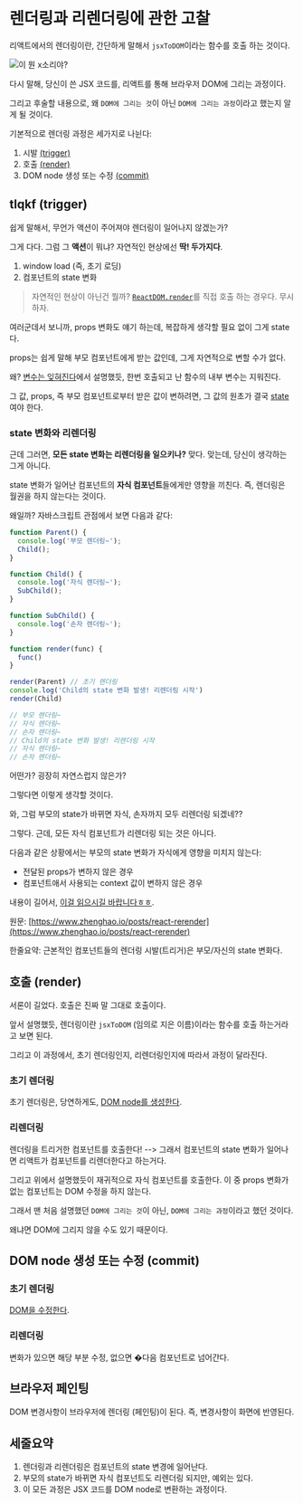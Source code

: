 # 렌더링과 리렌더링에 관한 고찰

리액트에서의 렌더링이란, 간단하게 말해서 `jsxToDOM`이라는 함수를 호출 하는 것이다.

![이 뭔 x소리야?](https://i.namu.wiki/i/6qJf1HXty0kKRhTOzUuwxEyxEo2g5ad87I-eZoXvDUBIaHoY1inbQsua77Tin72of2-nHEj-8bCp3rPMmBZoCA.gif)

다시 말해, 당신이 쓴 JSX 코드를, 리액트를 통해 브라우저 DOM에 그리는 과정이다.

그리고 후술할 내용으로, 왜 `DOM에 그리는 것`이 아닌 `DOM에 그리는 과정`이라고 했는지 알게 될 것이다.

기본적으로 렌더링 과정은 세가지로 나뉜다:

1. 시발 [(trigger)](https://react.dev/learn/render-and-commit#step-1-trigger-a-render)
2. 호출 [(render)](https://react.dev/learn/render-and-commit#step-2-react-renders-your-components)
3. DOM node 생성 또는 수정 [(commit)](https://react.dev/learn/render-and-commit#step-3-react-commits-changes-to-the-dom)

## tlqkf (trigger)

쉽게 말해서, 무언가 액션이 주어져야 렌더링이 일어나지 않겠는가?

그게 다다. 그럼 그 **액션**이 뭐냐? 자연적인 현상에선 **딱! 두가지다**.

1. window load (즉, 초기 로딩)
2. 컴포넌트의 state 변화

> 자연적인 현상이 아닌건 뭘까? [`ReactDOM.render`](https://react.dev/reference/react-dom/render)를 직접 호출 하는 경우다. 무시하자.

여러군데서 보니까, props 변화도 얘기 하는데, 복잡하게 생각할 필요 없이 그게 state다.

props는 쉽게 말해 부모 컴포넌트에게 받는 값인데, 그게 자연적으로 변할 수가 없다.

왜? [변수는 잊혀진다](./state.md#변수는-잊혀진다)에서 설명했듯, 한번 호출되고 난 함수의 내부 변수는 지워진다.

그 값, props, 즉 부모 컴포넌트로부터 받은 값이 변하려면, 그 값의 원초가 결국 [state](./state.md)여야 한다.

### state 변화와 리렌더링

근데 그러면, **모든 state 변화는 리렌더링을 일으키나?** 맞다. 맞는데, 당신이 생각하는 그게 아니다.

state 변화가 일어난 컴포넌트의 **자식 컴포넌트**들에게만 영향을 끼친다. 즉, 렌더링은 월권을 하지 않는다는 것이다.

왜일까? 자바스크립트 관점에서 보면 다음과 같다:

```js
function Parent() {
  console.log('부모 렌더링~');
  Child();
}

function Child() {
  console.log('자식 렌더링~');
  SubChild();
}

function SubChild() {
  console.log('손자 렌더링~');
}

function render(func) {
  func()
}

render(Parent) // 초기 렌더링
console.log('Child의 state 변화 발생! 리렌더링 시작')
render(Child)

// 부모 렌더링~
// 자식 렌더링~
// 손자 렌더링~
// Child의 state 변화 발생! 리렌더링 시작
// 자식 렌더링~
// 손자 렌더링~
```

어떤가? 굉장히 자연스럽지 않은가?

그렇다면 이렇게 생각할 것이다.

와, 그럼 부모의 state가 바뀌면 자식, 손자까지 모두 리렌더링 되겠네??

그렇다. 근데, 모든 자식 컴포넌트가 리렌더링 되는 것은 아니다.

다음과 같은 상황에서는 부모의 state 변화가 자식에게 영향을 미치지 않는다:

- 전달된 props가 변하지 않은 경우
- 컴포넌트애서 사용되는 context 값이 변하지 않은 경우

내용이 길어서, [이걸 읽으시길 바랍니다ㅎㅎ](https://velog.io/@eunbinn/when-does-react-render-your-component).

원문: [https://www.zhenghao.io/posts/react-rerender](https://www.zhenghao.io/posts/react-rerender)

한줄요약: 근본적인 컴포넌트들의 렌더링 시발(트리거)은 부모/자신의 state 변화다.

## 호출 (render)

서론이 길었다. 호출은 진짜 말 그대로 호출이다.

앞서 설명했듯, 렌더링이란 `jsxToDOM` (임의로 지은 이름)이라는 함수를 호출 하는거라고 보면 된다.

그리고 이 과정에서, 초기 렌더링인지, 리렌더링인지에 따라서 과정이 달라진다.

### 초기 렌더링

초기 렌더링은, 당연하게도, [DOM node를 생성한다](https://developer.mozilla.org/en-US/docs/Web/API/Document/createElement).

### 리렌더링

렌더링을 트리거한 컴포넌트를 호출한다! --> 그래서 컴포넌트의 state 변화가 일어나면 리액트가 컴포넌트를 리렌더한다고 하는거다.

그리고 위에서 설명했듯이 재귀적으로 자식 컴포넌트를 호출한다. 이 중 props 변화가 없는 컴포넌트는 DOM 수정을 하지 않는다.

그래서 맨 처음 설명했던 `DOM에 그리는 것`이 아닌, `DOM에 그리는 과정`이라고 했던 것이다.

왜냐면 DOM에 그리지 않을 수도 있기 때문이다.

## DOM node 생성 또는 수정 (commit)

### 초기 렌더링

[DOM을 수정한다](https://developer.mozilla.org/en-US/docs/Web/API/Node/appendChild).

### 리렌더링

변화가 있으면 해당 부분 수정, 없으면 �다음 컴포넌트로 넘어간다.

## 브라우저 페인팅

DOM 변경사항이 브라우저에 렌더링 (페인팅)이 된다. 즉, 변경사항이 화면에 반영된다.

## 세줄요약

1. 렌더링과 리렌더링은 컴포넌트의 state 변경에 일어난다.
2. 부모의 state가 바뀌면 자식 컴포넌트도 리렌더링 되지만, 예외는 있다.
3. 이 모든 과정은 JSX 코드를 DOM node로 변환하는 과정이다.
